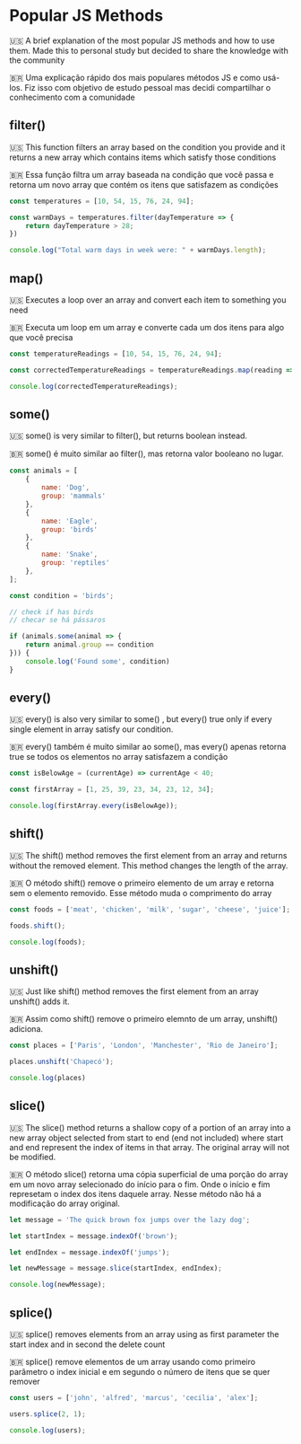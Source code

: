 
# Popular JS Methods

:us: A brief explanation of the most popular 
JS methods and how to use them. Made this to 
personal study but decided to share the knowledge 
with the community

:brazil: Uma explicação rápido dos mais populares
métodos JS e como usá-los. Fiz isso com objetivo de estudo pessoal mas decidi
compartilhar o conhecimento com a comunidade

## filter()
:us: This function filters an array based on the
condition you provide and it returns a new array which contains 
items which satisfy those conditions

:brazil: Essa função filtra um array baseada na condição que você passa e retorna
um novo array que contém os itens que satisfazem as condições

```javascript
const temperatures = [10, 54, 15, 76, 24, 94];

const warmDays = temperatures.filter(dayTemperature => {
    return dayTemperature > 28;
})

console.log("Total warm days in week were: " + warmDays.length);
```

## map()
:us: Executes a loop over an array and convert each item to something you need

:brazil: Executa um loop em um array e converte cada um
dos itens para algo que você precisa

```javascript
const temperatureReadings = [10, 54, 15, 76, 24, 94];

const correctedTemperatureReadings = temperatureReadings.map(reading => reading + 10.5);

console.log(correctedTemperatureReadings);
```

## some()
:us: some() is very similar to filter(), but returns boolean instead.

:brazil: some() é muito similar ao filter(), mas retorna valor booleano no lugar.

```javascript
const animals = [
    {
        name: 'Dog',
        group: 'mammals'
    },
    {
        name: 'Eagle',
        group: 'birds'
    },
    {
        name: 'Snake',
        group: 'reptiles'
    },
];

const condition = 'birds';

// check if has birds
// checar se há pássaros

if (animals.some(animal => {
    return animal.group == condition
})) {
    console.log('Found some', condition)
}
```

## every()

:us: every() is also very similar to some() , but every() 
true only if every single element in array satisfy our condition.

:brazil: every() também é muito similar ao some(), mas every() apenas retorna true
se todos os elementos no array satisfazem a condição

```javascript
const isBelowAge = (currentAge) => currentAge < 40;

const firstArray = [1, 25, 39, 23, 34, 23, 12, 34];

console.log(firstArray.every(isBelowAge));
```

## shift()

:us: The shift() method removes the first element from an
array and returns without the removed element. This method changes the length of the array.

:brazil: O método shift() remove o primeiro elemento de um array
e retorna sem o elemento removido. Esse método muda o comprimento do array

```javascript
const foods = ['meat', 'chicken', 'milk', 'sugar', 'cheese', 'juice'];

foods.shift();

console.log(foods);
```

## unshift()
:us: Just like shift() method removes the first element from an array unshift() adds it.

:brazil: Assim como shift() remove o primeiro elemnto de um array, unshift() adiciona.

```javascript
const places = ['Paris', 'London', 'Manchester', 'Rio de Janeiro'];

places.unshift('Chapecó');

console.log(places)
```

## slice()

:us: The slice() method returns a shallow copy of 
a portion of an array into a new array object selected from
start to end (end not included) where start and end represent the 
index of items in that array. The original array will not be modified.

:brazil: O método slice() retorna uma cópia superficial de uma porção do array em um novo
array selecionado do início para o fim. Onde o início e fim represetam o index dos itens
daquele array. Nesse método não há a modificação do array original.

```javascript
let message = 'The quick brown fox jumps over the lazy dog';

let startIndex = message.indexOf('brown');

let endIndex = message.indexOf('jumps');

let newMessage = message.slice(startIndex, endIndex);

console.log(newMessage); 
```
## splice()

:us: splice() removes elements from an array using as first parameter the start index and in second the delete count

:brazil: splice() remove elementos de um array usando como primeiro parâmetro o index inicial e em segundo o número de itens que se quer remover

```javascript
const users = ['john', 'alfred', 'marcus', 'cecilia', 'alex'];

users.splice(2, 1);

console.log(users);
```